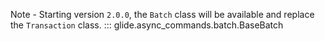 Note - Starting version `2.0.0`, the `Batch` class will be available and replace the `Transaction` class.
::: glide.async_commands.batch.BaseBatch
